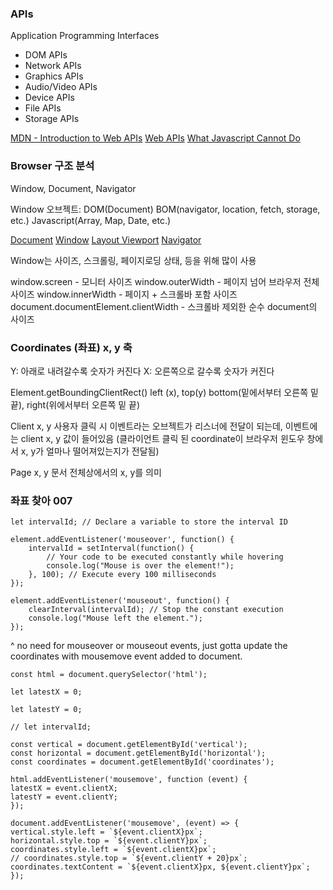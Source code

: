### APIs
Application Programming Interfaces
- DOM APIs
- Network APIs
- Graphics APIs
- Audio/Video APIs
- Device APIs
- File APIs
- Storage APIs

[MDN - Introduction to Web APIs](https://developer.mozilla.org/en-US/docs/Learn_web_development/Extensions/Client-side_APIs/Introduction)
[Web APIs](https://developer.mozilla.org/en-US/docs/Web/API)
[What Javascript Cannot Do](https://www.thoughtco.com/what-javascript-cannot-do-2037666)

### Browser 구조 분석
Window, Document, Navigator

Window 오브젝트: DOM(Document)
BOM(navigator, location, fetch, storage, etc.)
Javascript(Array, Map, Date, etc.)

[Document](https://developer.mozilla.org/en-US/docs/Web/API/Document)
[Window](https://developer.mozilla.org/en-US/docs/Web/API/Window)
[Layout Viewport](https://developer.mozilla.org/en-US/docs/Glossary/Layout_viewport)
[Navigator](https://developer.mozilla.org/en-US/docs/Web/API/Navigator)

Window는 사이즈, 스크롤링, 페이지로딩 상태, 등을 위해 많이 사용

window.screen - 모니터 사이즈
window.outerWidth - 페이지 넘어 브라우저 전체 사이즈
window.innerWidth - 페이지 + 스크롤바 포함 사이즈
document.documentElement.clientWidth - 스크롤바 제외한 순수 document의 사이즈

### Coordinates (좌표) x, y 축
Y: 아래로 내려갈수록 숫자가 커진다
X: 오른쪽으로 갈수록 숫자가 커진다

Element.getBoundingClientRect()
left (x), top(y)
 bottom(밑에서부터 오른쪽 밑 끝), right(위에서부터 오른쪽 밑 끝)

Client x, y 
사용자 클릭 시 이벤트라는 오브젝트가 리스너에 전달이 되는데, 
이벤트에는 client x, y 값이 들어있음 (클라이언트 클릭 된 coordinate이 브라우저 윈도우 창에서 x, y가 얼마나 떨어져있는지가 전달됨)

Page x, y
문서 전체상에서의 x, y를 의미

### 좌표 찾아 007

    let intervalId; // Declare a variable to store the interval ID

    element.addEventListener('mouseover', function() {
        intervalId = setInterval(function() {
            // Your code to be executed constantly while hovering
            console.log("Mouse is over the element!");
        }, 100); // Execute every 100 milliseconds
    });

    element.addEventListener('mouseout', function() {
        clearInterval(intervalId); // Stop the constant execution
        console.log("Mouse left the element.");
    });

^ no need for mouseover or mouseout events, just gotta update the coordinates with mousemove event added to document. 

```
const html = document.querySelector('html');

let latestX = 0;

let latestY = 0;

// let intervalId;

const vertical = document.getElementById('vertical');
const horizontal = document.getElementById('horizontal');
const coordinates = document.getElementById('coordinates');

html.addEventListener('mousemove', function (event) {
latestX = event.clientX;
latestY = event.clientY;
});

document.addEventListener('mousemove', (event) => {
vertical.style.left = `${event.clientX}px`;
horizontal.style.top = `${event.clientY}px`;
coordinates.style.left = `${event.clientX}px`;
// coordinates.style.top = `${event.clientY + 20}px`;
coordinates.textContent = `${event.clientX}px, ${event.clientY}px`;
});
```

